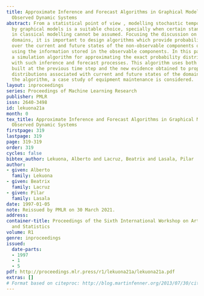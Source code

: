 ```yaml
---
title: Approximate Inference and Forecast Algorithms in Graphical Models for Partially
  Observed Dynamic Systems
abstract: From a statistical point of view , modelling stochastic temporal processes
  by graphical models is a suitable choice, specially when certain standard assumptions
  in classical modelling cannot be assumed. Focusing the discussion on partially observed
  domains, it is important to design algorithms which provide probability distributions
  over the current and future states of the non-observable components of the domain,
  using the information stored in the observable components. In this paper, we present
  a simulation algorithm for approximating the exact probability distributions associated
  with such inference and forecast processes. This algorithm uses both the probabilities
  built at the previous time step and the new evidence obtained to propose new probability
  distributions associated with current and future states of the domain. To validate
  the algorithm, a case study of equipment maintenance is considered.
layout: inproceedings
series: Proceedings of Machine Learning Research
publisher: PMLR
issn: 2640-3498
id: lekuona21a
month: 0
tex_title: Approximate Inference and Forecast Algorithms in Graphical Models for Partially
  Observed Dynamic Systems
firstpage: 319
lastpage: 319
page: 319-319
order: 319
cycles: false
bibtex_author: Lekuona, Alberto and Lacruz, Beatrix and Lasala, Pilar
author:
- given: Alberto
  family: Lekuona
- given: Beatrix
  family: Lacruz
- given: Pilar
  family: Lasala
date: 1997-01-05
note: Reissued by PMLR on 30 March 2021.
address:
container-title: Proceedings of the Sixth International Workshop on Artificial Intelligence
  and Statistics
volume: R1
genre: inproceedings
issued:
  date-parts:
  - 1997
  - 1
  - 5
pdf: http://proceedings.mlr.press/r1/lekuona21a/lekuona21a.pdf
extras: []
# Format based on citeproc: http://blog.martinfenner.org/2013/07/30/citeproc-yaml-for-bibliographies/
---
```

